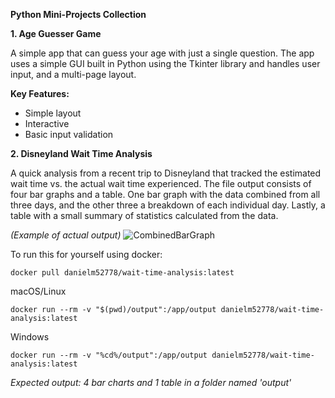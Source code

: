 **Python Mini-Projects Collection**

**1. Age Guesser Game**

A simple app that can guess your age with just a single question. The app uses a simple GUI built in Python using the Tkinter library and 
handles user input, and a multi-page layout.

**Key Features:**

- Simple layout
- Interactive
- Basic input validation

**2. Disneyland Wait Time Analysis**

A quick analysis from a recent trip to Disneyland that tracked the estimated wait time vs. the actual wait time experienced. The file output consists of 
four bar graphs and a table. One bar graph with the data combined from all three days, and the other three a breakdown of each individual day. Lastly, a table with a small summary of statistics calculated from the data. 

_(Example of actual output)_
![CombinedBarGraph](https://github.com/user-attachments/assets/7e789644-2c5e-4b2e-97dc-bd216c378e8a)


To run this for yourself using docker: 

```docker pull danielm52778/wait-time-analysis:latest```


macOS/Linux

```docker run --rm -v "$(pwd)/output":/app/output danielm52778/wait-time-analysis:latest```

Windows

```docker run --rm -v "%cd%/output":/app/output danielm52778/wait-time-analysis:latest```

_Expected output: 4 bar charts and 1 table in a folder named 'output'_

